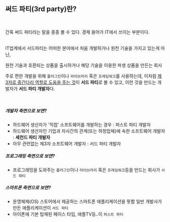 ## 써드 파티(3rd party)란?

<br>

간혹 써드 파티라는 말을 종종 볼 수 있다. 경제 용어가 IT에서 쓰이는 부분이다.

<br>
IT업계에서 서드파티는 어떠한 분야에서 처음 개발하거나 원천 기술을 가지고 있는게 아닌,

원천 기술과 호환되는 상품을 출시하거나 해당 기술을 이용한 파생 상품을 만든는 회사

주로 편한 개발을 위해 `플러그인`이나 `라이브러리` 혹은 `프레임워크`를 사용하는데, 이처럼 <u>제 3자로 중간다리 역할로 도움을 주는 것</u>이 **서드 파티**로 볼 수 있고, 이런 것을 만드는 개발자가 **서드 파티 개발자**다.

<br>

##### *개발자 측면으로 보면?*

- 하드웨어 생산자가 '직접' 소프트웨어를 개발하는 경우 : 퍼스트 파티 개발자
- 하드웨어 생산자인 기업과 자사간의 관계(또는 하청업체)에 속한 소프트웨어 개발자 : **세컨드 파티 개발자**
- 아무 관련없는 제3자 소프트웨어 개발자 : 서드 파티 개발자


##### *프로그래밍 측면으로 보면?*
- 프로그래밍을 도와주는 `플러그인`이나 `라이브러리` 혹은 `프레임워크`등을 만드는 회사가 `서드 파티` 

##### *스마트폰 측면으로 보면?*
- 운영체제(OS) 스토어에서 제공하는 스마트폰 애플리케이션을 뜻함 일반 개발사가 만든 애플리케이션이 `서드 파티`
- 아이폰에 기본 탑재된 페이스 타임, 애플TV등..이 `퍼스트 파티`


